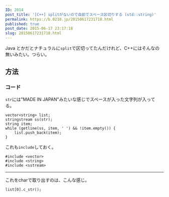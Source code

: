 ```yaml
---
ID: 2014
post_title: '[C++] splitがないので自前でスペース区切りする (std::string)'
permalink: https://b.0218.jp/20150617231718.html
published: true
post_date: 2015-06-17 23:17:18
slug: 20150617231718.html
---
```

Java とかだとナチュラルに<code>split</code>で区切ってたんだけれど、C++にはそんなの無いみたい。つらい。
<!--more-->

<h2>方法</h2>

<h3>コード</h3>

<code>str</code>には"MADE IN JAPAN"みたいな感じでスペースが入った文字列が入ってる。

<pre><code class="language-c">vector&lt;string&gt; list;
stringstream ss(str);
string item;
while (getline(ss, item, ' ') &amp;&amp; !item.empty()) {
    list.push_back(item);
}
</code></pre>

これも<code>include</code>しておく。

<pre><code class="language-c">#include &lt;vector&gt;
#include &lt;string&gt;
#include &lt;sstream&gt;
</code></pre>

<hr />

これをcharで取り出すのは、こんな感じ。

<pre><code class="language-c">list[0].c_str();
</code></pre>